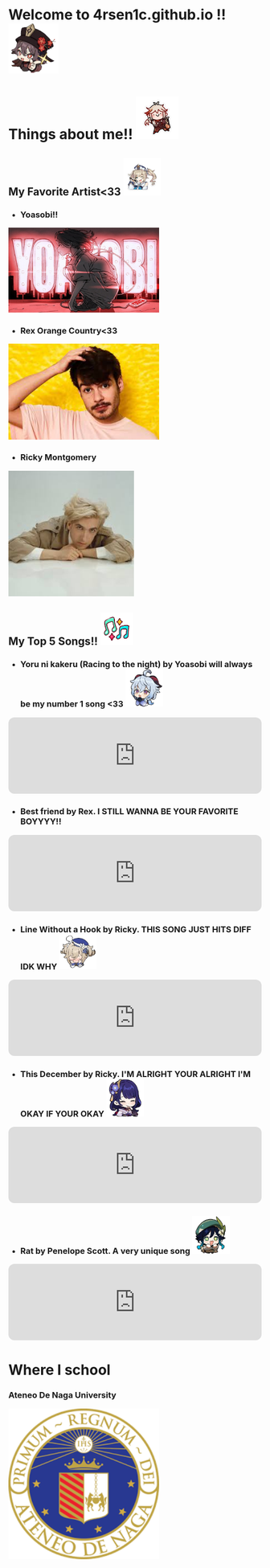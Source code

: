 # **Welcome to 4rsen1c.github.io !!** <img src="STICKERR_low.png" width="100" height="" />

# **Things about me!!** <img src="kaz.png" width="85" height="" />

## **My Favorite Artist<33** <img src="barbz2.png" width="75" height="" />

- ### Yoasobi!!
<img src="Yoasabi.png" width="300" height="" />

- ### Rex Orange Country<33
<img src="Rex.png" width="300" height="" />

- ### Ricky Montgomery
<img src="Ricky.png" width="250" height="" />

## **My Top 5 Songs!!** <img src="music.png" width="65" height="" />

- ### Yoru ni kakeru (Racing to the night) by Yoasobi will always be my number 1 song <33 <img src="Ganyuu.png" width="75" height="" />
 <iframe style="border-radius:12px" src="https://open.spotify.com/embed/track/3dPtXHP0oXQ4HCWHsOA9js?utm_source=generator" width="100%" height="152" frameBorder="0" allowfullscreen="" allow="autoplay; clipboard-write; encrypted-media; fullscreen; picture-in-picture" loading="lazy"></iframe>

- ### Best friend by Rex. I STILL WANNA BE YOUR FAVORITE BOYYYY!! 
<iframe style="border-radius:12px" src="https://open.spotify.com/embed/track/47Bg6IrMed1GPbxRgwH2aC?utm_source=generator" width="100%" height="152" frameBorder="0" allowfullscreen="" allow="autoplay; clipboard-write; encrypted-media; fullscreen; picture-in-picture" loading="lazy"></iframe>

- ### Line Without a Hook by Ricky. THIS SONG JUST HITS DIFF IDK WHY <img src="barbz3.png" width="75" height="" />
<iframe style="border-radius:12px" src="https://open.spotify.com/embed/track/5NvOZCjZaGGGL597exlQWv?utm_source=generator" width="100%" height="152" frameBorder="0" allowfullscreen="" allow="autoplay; clipboard-write; encrypted-media; fullscreen; picture-in-picture" loading="lazy"></iframe>

- ### This December by Ricky. I'M ALRIGHT YOUR ALRIGHT I'M OKAY IF YOUR OKAY <img src="ridinshugan.png" width="75" height="" />
<iframe style="border-radius:12px" src="https://open.spotify.com/embed/track/3gjRRs7gmh3Euynu1cau1d?utm_source=generator" width="100%" height="152" frameBorder="0" allowfullscreen="" allow="autoplay; clipboard-write; encrypted-media; fullscreen; picture-in-picture" loading="lazy"></iframe>

- ### Rat by Penelope Scott. A very unique song <img src="Venti.png" width="75" height="" />
<iframe style="border-radius:12px" src="https://open.spotify.com/embed/track/4blPH3Uy89WnOnYlIv7Ev4?utm_source=generator" width="100%" height="152" frameBorder="0" allowfullscreen="" allow="autoplay; clipboard-write; encrypted-media; fullscreen; picture-in-picture" loading="lazy"></iframe>

# Where I school 
### Ateneo De Naga University
<img src="adnu.png" width="300" height="" />




